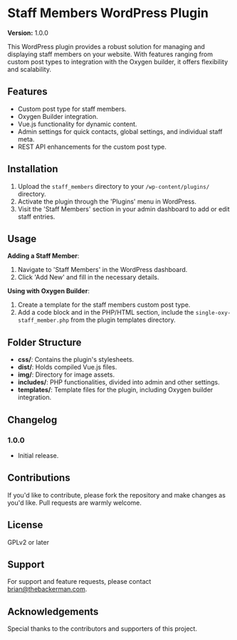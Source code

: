 # Staff Members WordPress Plugin

**Version:** 1.0.0

This WordPress plugin provides a robust solution for managing and displaying staff members on your website. With features ranging from custom post types to integration with the Oxygen builder, it offers flexibility and scalability.

## Features

- Custom post type for staff members.
- Oxygen Builder integration.
- Vue.js functionality for dynamic content.
- Admin settings for quick contacts, global settings, and individual staff meta.
- REST API enhancements for the custom post type.

## Installation

1. Upload the `staff_members` directory to your `/wp-content/plugins/` directory.
2. Activate the plugin through the 'Plugins' menu in WordPress.
3. Visit the 'Staff Members' section in your admin dashboard to add or edit staff entries.

## Usage

**Adding a Staff Member**:

1. Navigate to 'Staff Members' in the WordPress dashboard.
2. Click 'Add New' and fill in the necessary details.

**Using with Oxygen Builder**:

1. Create a template for the staff members custom post type.
2. Add a code block and in the PHP/HTML section, include the `single-oxy-staff_member.php` from the plugin templates directory.

<?php
render_staffh_oxygen_staff_template();
?>

## Folder Structure

- **css/**: Contains the plugin's stylesheets.
- **dist/**: Holds compiled Vue.js files.
- **img/**: Directory for image assets.
- **includes/**: PHP functionalities, divided into admin and other settings.
- **templates/**: Template files for the plugin, including Oxygen builder integration.

## Changelog

### 1.0.0

- Initial release.

## Contributions

If you'd like to contribute, please fork the repository and make changes as you'd like. Pull requests are warmly welcome.

## License

GPLv2 or later

## Support

For support and feature requests, please contact [brian@thebackerman.com](mailto:brian@thebackerman.com).

## Acknowledgements

Special thanks to the contributors and supporters of this project.
